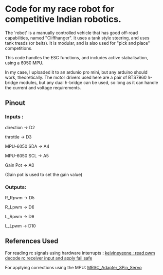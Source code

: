 # Code for my race robot for competitive Indian robotics.
The 'robot' is a manually controlled vehicle that has good off-road capabilities, named "Cliffhanger". It uses a tank style steering, and uses tank treads (or belts).
It is modular, and is also used for "pick and place" competitions. 

This code handles the ESC functions, and includes active stabalisation, using a 6050 MPU.

In my case, I uploaded it to an ardunio pro mini, but any arduino should work, theoretically.
The motor drivers used here are a pair of BTS7960 h-bridge modules, but any dual h-bridge can be used, so long as it can handle the current and voltage requirements.

## Pinout
### Inputs :
direction    ->  D2

throttle     ->  D3

MPU-6050 SDA ->  A4

MPU-6050 SCL ->  A5

Gain Pot     ->  A0

(Gain pot is used to set the gain value)

### Outputs:
R_Rpwm -> D5

R_Lpwm -> D6

L_Rpwm -> D9

L_Lpwm -> D10

## References Used
For reading rc signals using hardware interrupts : [kelvineyeone : read pwm decode rc receiver input and apply fail safe](https://projecthub.arduino.cc/kelvineyeone/read-pwm-decode-rc-receiver-input-and-apply-fail-safe-113bac)

For applying corrections using the MPU: [MRSC_Adapter_3Pin_Servo ](https://github.com/TheDIYGuy999/MRSC_Adapter_3Pin_Servo)
